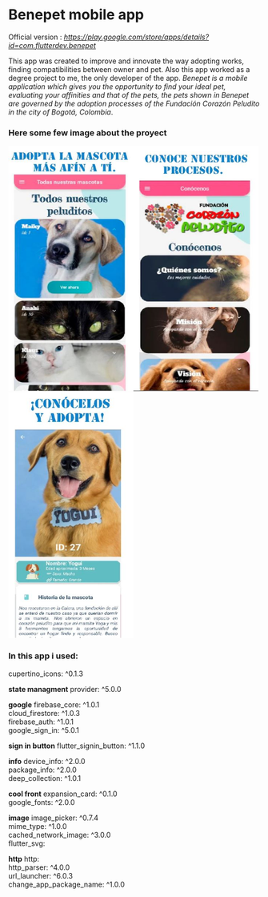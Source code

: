 # Benepet mobile app
Official version : *https://play.google.com/store/apps/details?id=com.flutterdev.benepet*

This app was created to improve and innovate the way adopting works, finding compatibilities between owner and pet. Also this app worked as a degree project to me, the only developer of the app. _Benepet is a mobile application which gives you the opportunity to find your ideal pet, evaluating your affinities and that of the pets, the pets shown in Benepet are governed by the adoption processes of the Fundación Corazón Peludito in the city of Bogotá, Colombia_.
### Here some few image about the proyect 

<img src="assets\logo\1.JPG" width="250" height="490"><img src="assets\logo\2.JPG" width="250" height="490"><img src="assets\logo\3.JPG" width="250" height="490">

### In this app i used: 
cupertino_icons: ^0.1.3

**state managment**
provider: ^5.0.0

**google**
firebase_core: ^1.0.1   
cloud_firestore: ^1.0.3     
firebase_auth: ^1.0.1       
google_sign_in: ^5.0.1      

**sign in button**
flutter_signin_button: ^1.1.0

**info**
device_info: ^2.0.0     
package_info: ^2.0.0        
deep_collection: ^1.0.1     

**cool front**
expansion_card: ^0.1.0      
google_fonts: ^2.0.0        

**image**
image_picker: ^0.7.4        
mime_type: ^1.0.0           
cached_network_image: ^3.0.0            
flutter_svg:            

**http**
http:           
http_parser: ^4.0.0     
url_launcher: ^6.0.3            
change_app_package_name: ^1.0.0         
